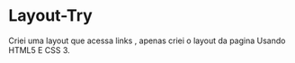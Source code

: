 # Layout-Try
Criei uma layout que acessa links , apenas criei o layout da pagina Usando HTML5 E CSS 3.
